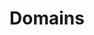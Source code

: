 # Domains

<!-- The Domains array. How it works for the Harp Platform, Harp Hook, doesn’t work for other things but could in the future. -->